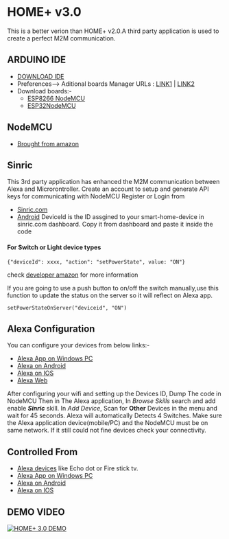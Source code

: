 # HOME+ v3.0 
This is a better verion than HOME+ v2.0.A third party application is used to create a perfect M2M communication.

## ARDUINO IDE
* [DOWNLOAD IDE](https://www.arduino.cc/en/Main.Software)
* Preferences--> Aditional boards Manager URLs : [LINK1](https://dl.espressif.com/dl/package_esp32_index.json) | [LINK2](http://arduino.esp8266.com/stable/package_esp8266com_index.json)
* Download boards:-
  * [ESP8266 NodeMCU](https://github.com/esp8266/Arduino)
  * [ESP32NodeMCU](https://github.com/espressif/arduino-esp32)

## NodeMCU
* [Brought from amazon](https://www.amazon.in/Lolin-NodeMCU-ESP8266-CP2102-Wireless/dp/B010O1G1ES/ref=sr_1_2?dchild=1&keywords=nodeMCU&qid=1614248056&sr=8-2) 


## Sinric
This 3rd party application has enhanced the M2M communication between Alexa and Microrontroller.
Create an account to setup and generate API keys for communicating with NodeMCU
Register or Login from
* [Sinric.com](https://sinric.com/login?returnUrl=%2F)
* [Android](https://play.google.com/store/apps/details?id=com.sinric)
DeviceId is the ID assgined to your smart-home-device in sinric.com dashboard. Copy it from dashboard and paste it inside the code

#### For Switch or Light device types
```{"deviceId": xxxx, "action": "setPowerState", value: "ON"}```

check [developer amazon](https://developer.amazon.com/docs/device-apis/alexa-powercontroller.html) for more information 

If you are going to use a push button to on/off the switch manually,use this function to update the status on the server so it will reflect on Alexa app.

```setPowerStateOnServer("deviceid", "ON")```



## Alexa Configuration 
You can configure your devices from below links:-
* [Alexa App on Windows PC](https://www.google.com/url?sa=t&rct=j&q=&esrc=s&source=web&cd=&cad=rja&uact=8&ved=2ahUKEwjxqJj28obvAhUDxzgGHWH2DiAQFjAAegQIAxAD&url=https%3A%2F%2Fwww.microsoft.com%2Fen-us%2Fp%2Falexa%2F9n12z3cctcnz&usg=AOvVaw1x8YklTHNuEhsD3HnCG8B8)
* [Alexa on Android](https://www.google.com/search?client=ms-android-oppo&sxsrf=ALeKk03yH_F9JaM_WkrfkGDSYUDlh3FKZg%3A1614320272534&ei=kJI4YJWRIJOC4-EPq4WZgAE&q=alexa+app&oq=alexa+app&gs_lcp=ChNtb2JpbGUtZ3dzLXdpei1zZXJwEAMyBQgAEJECMggIABCxAxCRAjICCAAyAggAMgIIADICCAAyAggAMgIIADoECAAQRzoECCMQJzoLCAAQsQMQyQMQkQI6BQgAEJIDOgUIABCxAzoHCAAQhwIQFFDIMVi5N2DGOWgAcAF4AIABnAKIAd8GkgEFMC4yLjKYAQCgAQHIAQjAAQE&sclient=mobile-gws-wiz-serp#)
* [Alexa on IOS](https://apps.apple.com/us/app/amazon-alexa/id944011620)
* [Alexa Web](alexa.amazon.in)

After configuring your wifi and setting up the Devices ID, Dump The code in NodeMCU 
Then in The Alexa application, In *Browse Skills* search and add enable ***Sinric*** skill. 
In *Add Device*, Scan for **Other** Devices in the menu and wait for 45 seconds.
Alexa will automatically Detects 4 Switches. Make sure the Alexa application device(mobile/PC) and the NodeMCU must be on same network. If it still could not fine devices check your connectivity. 



## Controlled From
* [Alexa devices](https://www.amazon.in/s?i=amazon-devices&bbn=12621640031&rh=n%3A12621639031%2Cn%3A12805338031&dc&qid=1614319203&rnid=12621640031&ref=sr_nr_n_1) like Echo dot or Fire stick tv.
* [Alexa App on Windows PC](https://www.google.com/url?sa=t&rct=j&q=&esrc=s&source=web&cd=&cad=rja&uact=8&ved=2ahUKEwjxqJj28obvAhUDxzgGHWH2DiAQFjAAegQIAxAD&url=https%3A%2F%2Fwww.microsoft.com%2Fen-us%2Fp%2Falexa%2F9n12z3cctcnz&usg=AOvVaw1x8YklTHNuEhsD3HnCG8B8)
* [Alexa on Android](https://www.google.com/search?client=ms-android-oppo&sxsrf=ALeKk03yH_F9JaM_WkrfkGDSYUDlh3FKZg%3A1614320272534&ei=kJI4YJWRIJOC4-EPq4WZgAE&q=alexa+app&oq=alexa+app&gs_lcp=ChNtb2JpbGUtZ3dzLXdpei1zZXJwEAMyBQgAEJECMggIABCxAxCRAjICCAAyAggAMgIIADICCAAyAggAMgIIADoECAAQRzoECCMQJzoLCAAQsQMQyQMQkQI6BQgAEJIDOgUIABCxAzoHCAAQhwIQFFDIMVi5N2DGOWgAcAF4AIABnAKIAd8GkgEFMC4yLjKYAQCgAQHIAQjAAQE&sclient=mobile-gws-wiz-serp#)
* [Alexa on IOS](https://apps.apple.com/us/app/amazon-alexa/id944011620)

## DEMO VIDEO
[![HOME+ 3.0 DEMO](http://img.youtube.com/vi/7ApxwqBdxYQ/0.jpg)](http://www.youtube.com/watch?v=7ApxwqBdxYQ "HOME+ 3.0")